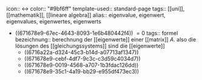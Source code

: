 icon:: ↔️
color:: "#9bf6ff"
template-used:: standard-page
tags:: [[uni]], [[mathematik]], [[lineare algebra]] 
alias:: eigenvalue, eigenwert, eigenvalues, eigenwertes, eigenwerts

- ((671678e9-67ec-4643-8093-1e6b480442f4)) $=0$
  tags:: formel
  bezeichnung:: berechnung der [[eigenwerte]] einer [[matrix]] $A$. also die lösungen des [[gleichungssystems]] sind die [[eigenwerte]]
	- ((6716a22a-d324-45c3-b14d-a07713af1347))
	- ((671678e9-cebf-4df7-9c3c-c3d59c4034d7))
	- ((671678e9-0019-4568-a707-1b3fdac126dd))
	- ((671678e9-35c1-4a19-bb29-e955df473ec3))